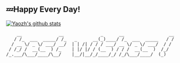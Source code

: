 ## 💤Happy Every Day!

[![Yaozh's github stats](https://github-readme-stats.vercel.app/api?username=Yaozhtj&theme=prussian)](https://github.com/anuraghazra/github-readme-stats)

```
    __              __              _      __                 __
   / /_  ___  _____/ /_   _      __(_)____/ /_  ___  _____   / /
  / __ \/ _ \/ ___/ __/  | | /| / / / ___/ __ \/ _ \/ ___/  / / 
 / /_/ /  __(__  ) /_    | |/ |/ / (__  ) / / /  __(__  )  /_/  
/_.___/\___/____/\__/    |__/|__/_/____/_/ /_/\___/____/  (_)   
                                                                                                                  
```
